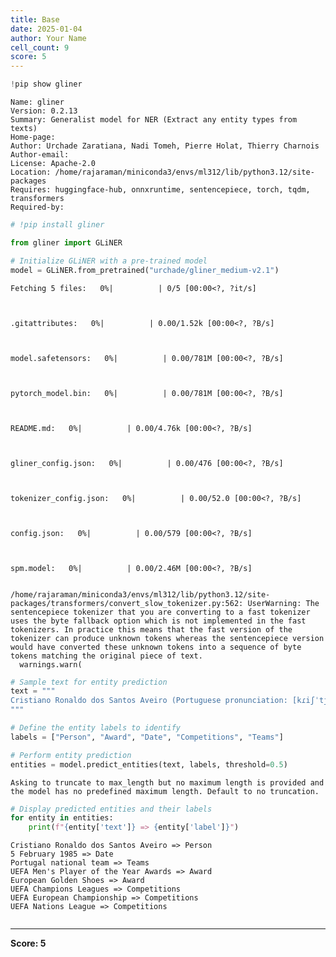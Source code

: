 ```yaml
---
title: Base
date: 2025-01-04
author: Your Name
cell_count: 9
score: 5
---
```


```python
!pip show gliner
```

    Name: gliner
    Version: 0.2.13
    Summary: Generalist model for NER (Extract any entity types from texts)
    Home-page: 
    Author: Urchade Zaratiana, Nadi Tomeh, Pierre Holat, Thierry Charnois
    Author-email: 
    License: Apache-2.0
    Location: /home/rajaraman/miniconda3/envs/ml312/lib/python3.12/site-packages
    Requires: huggingface-hub, onnxruntime, sentencepiece, torch, tqdm, transformers
    Required-by: 



```python
# !pip install gliner
```


```python
from gliner import GLiNER
```


```python
# Initialize GLiNER with a pre-trained model
model = GLiNER.from_pretrained("urchade/gliner_medium-v2.1")
```


    Fetching 5 files:   0%|          | 0/5 [00:00<?, ?it/s]



    .gitattributes:   0%|          | 0.00/1.52k [00:00<?, ?B/s]



    model.safetensors:   0%|          | 0.00/781M [00:00<?, ?B/s]



    pytorch_model.bin:   0%|          | 0.00/781M [00:00<?, ?B/s]



    README.md:   0%|          | 0.00/4.76k [00:00<?, ?B/s]



    gliner_config.json:   0%|          | 0.00/476 [00:00<?, ?B/s]



    tokenizer_config.json:   0%|          | 0.00/52.0 [00:00<?, ?B/s]



    config.json:   0%|          | 0.00/579 [00:00<?, ?B/s]



    spm.model:   0%|          | 0.00/2.46M [00:00<?, ?B/s]


    /home/rajaraman/miniconda3/envs/ml312/lib/python3.12/site-packages/transformers/convert_slow_tokenizer.py:562: UserWarning: The sentencepiece tokenizer that you are converting to a fast tokenizer uses the byte fallback option which is not implemented in the fast tokenizers. In practice this means that the fast version of the tokenizer can produce unknown tokens whereas the sentencepiece version would have converted these unknown tokens into a sequence of byte tokens matching the original piece of text.
      warnings.warn(



```python
# Sample text for entity prediction
text = """
Cristiano Ronaldo dos Santos Aveiro (Portuguese pronunciation: [kɾiʃˈtjɐnu ʁɔˈnaldu]; born 5 February 1985) is a Portuguese professional footballer who plays as a forward for and captains both Saudi Pro League club Al Nassr and the Portugal national team. Widely regarded as one of the greatest players of all time, Ronaldo has won five Ballon d'Or awards, a record three UEFA Men's Player of the Year Awards, and four European Golden Shoes, the most by a European player. He has won 33 trophies in his career, including seven league titles, five UEFA Champions Leagues, the UEFA European Championship, and the UEFA Nations League.
"""
```


```python
# Define the entity labels to identify
labels = ["Person", "Award", "Date", "Competitions", "Teams"]
```


```python
# Perform entity prediction
entities = model.predict_entities(text, labels, threshold=0.5)
```

    Asking to truncate to max_length but no maximum length is provided and the model has no predefined maximum length. Default to no truncation.



```python
# Display predicted entities and their labels
for entity in entities:
    print(f"{entity['text']} => {entity['label']}")
```

    Cristiano Ronaldo dos Santos Aveiro => Person
    5 February 1985 => Date
    Portugal national team => Teams
    UEFA Men's Player of the Year Awards => Award
    European Golden Shoes => Award
    UEFA Champions Leagues => Competitions
    UEFA European Championship => Competitions
    UEFA Nations League => Competitions



```python

```


---
**Score: 5**